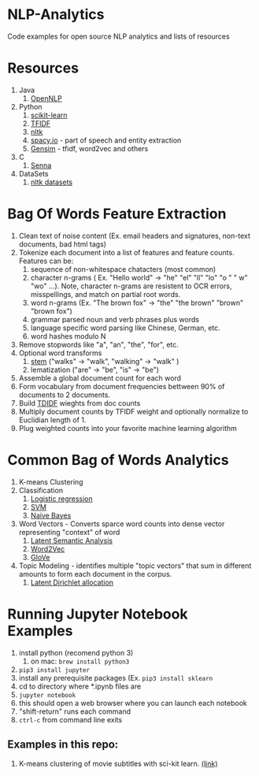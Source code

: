 # NLP-Analytics
Code examples for open source NLP analytics and lists of resources

# Resources

1. Java
    1. [OpenNLP](https://opennlp.apache.org/)
2. Python
    1. [scikit-learn](http://scikit-learn.org/stable/)
    4. [TFIDF](http://scikit-learn.org/stable/modules/feature_extraction.html)
    5. [nltk](http://www.nltk.org/)
    5. [spacy.io](https://spacy.io) - part of speech and entity extraction
    6. [Gensim](https://radimrehurek.com/gensim/) - tfidf, word2vec and others
7. C
    1. [Senna](https://ronan.collobert.com/senna/)
9. DataSets
    1. [nltk datasets](http://www.nltk.org/nltk_data/) 


# Bag Of Words Feature Extraction

1. Clean text of noise content (Ex. email headers and signatures, non-text documents, bad html tags)
1. Tokenize each document into a list of features and feature counts. Features can be:
    1. sequence of non-whitespace chatacters (most common)
    3. character n-grams ( Ex. "Hello world" -> "he" "el" "ll" "lo" "o " " w" "wo" ...). Note, character n-grams are resistent to OCR errors, misspellings, and match on partial root words.
    4. word n-grams (Ex. "The brown fox" -> "the" "the brown" "brown" "brown fox")
    5. grammar parsed noun and verb phrases plus words
    5. language specific word parsing like Chinese, German, etc.
    5. word hashes modulo N
2. Remove stopwords like "a", "an", "the", "for", etc.
6. Optional word transforms
    1. [stem](https://nlp.stanford.edu/IR-book/html/htmledition/stemming-and-lemmatization-1.html)  ("walks" -> "walk", "walking" -> "walk" )
    2. lematization ("are" -> "be",  "is" -> "be") 
6. Assemble a global document count for each word 
7. Form vocabulary from document frequencies bettween 90% of documents to 2 documents.
8. Build [TDIDF](https://en.wikipedia.org/wiki/Tf%E2%80%93idf) wieghts from doc counts
9. Multiply document counts by TFIDF weight and optionally normalize to Euclidian length of 1.
10. Plug weighted counts into your favorite machine learning algorithm


# Common Bag of Words Analytics
1. K-means Clustering
2. Classification
    1. [Logistic regression](https://en.wikipedia.org/wiki/Logistic_regression)
    2. [SVM](https://en.wikipedia.org/wiki/Support_vector_machine)
    3. [Naive Bayes](https://en.wikipedia.org/wiki/Naive_Bayes_classifier)
10. Word Vectors - Converts sparce word counts into dense vector representing "context" of word
    1. [Latent Semantic Analysis](https://en.wikipedia.org/wiki/Latent_semantic_analysis)
    4. [Word2Vec](https://en.wikipedia.org/wiki/Word2vec)
    5. [GloVe](https://nlp.stanford.edu/projects/glove/)
5. Topic Modeling - identifies multiple "topic vectors" that sum in different amounts to form each document in the corpus.
    1. [Latent Dirichlet allocation](https://en.wikipedia.org/wiki/Latent_Dirichlet_allocation)


# Running Jupyter Notebook Examples
1. install python (recomend python 3)
    1.   on mac: `brew install python3`
2. `pip3 install jupyter`
3. install any prerequisite packages (Ex. `pip3 install sklearn` 
3. cd to directory where *.ipynb files are
4. `jupyter notebook`
5. this should open a web browser where you can launch each notebook
6. "shift-return" runs each command
7. `ctrl-c` from command line exits

## Examples in this repo:
1. K-means clustering of movie subtitles with sci-kit learn. [(link)](https://github.com/david-hagar/NLP-Analytics/tree/master/python/sklearn)
